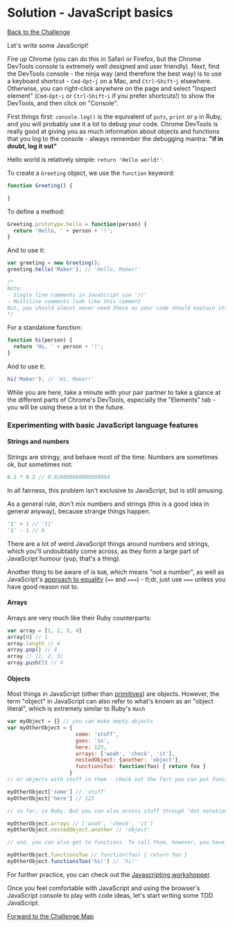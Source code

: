 # Solution - JavaScript basics

[Back to the Challenge](../1_javascript_basics.md)

Let's write some JavaScript! 

Fire up Chrome (you can do this in Safari or Firefox, but the Chrome DevTools console is extremely well designed and user friendly). Next, find the DevTools console - the ninja way (and therefore the best way) is to use a keyboard shortcut - `Cmd`-`Opt`-`j` on a Mac, and `Ctrl`-`Shift`-`j` elsewhere. Otherwise, you can right-click anywhere on the page and select "Inspect element" (`Cmd`-`Opt`-`i` or `Ctrl`-`Shift`-`i` if you prefer shortcuts!) to show the DevTools, and then click on "Console".  

First things first: `console.log()` is the equivalent of `puts`, `print` or `p` in Ruby, and you will probably use it a lot to debug your code. Chrome DevTools is really good at giving you as much information about objects and functions that you log to the console - always remember the debugging mantra: **"if in doubt, log it out"**

Hello world is relatively simple: `return 'Hello world!'`. 

To create a `Greeting` object, we use the `function` keyword:

```javascript
function Greeting() {

}
```

To define a method:

```javascript
Greeting.prototype.hello = function(person) {
  return 'Hello, ' + person + '!';
}
```

And to use it:

```javascript
var greeting = new Greeting();
greeting.hello('Maker'); // 'Hello, Maker!'

/*
Note:
- Single line comments in JavaScript use '//'
- Multiline comments look like this comment
But, you should almost never need these as your code should explain itself! =)
*/
```

For a standalone function:

```javascript
function hi(person) {
  return 'Hi, ' + person + '!';
}
```

And to use it:

```javascript
hi('Maker'); // 'Hi, Maker!'
```

While you are here, take a minute with your pair partner to take a glance at the different parts of Chrome's DevTools, especially the "Elements" tab - you will be using these a lot in the future. 

### Experimenting with basic JavaScript language features

#### Strings and numbers

Strings are stringy, and behave most of the time. Numbers are sometimes ok, but sometimes not:

```javascript
0.1 * 0.2 // 0.020000000000000004
```

In all fairness, this problem isn't exclusive to JavaScript, but is still amusing.

As a general rule, don't mix numbers and strings (this is a good idea in general anyway), because strange things happen.

```javascript
'1' + 1 // '11'
'1' - 1 // 0
```

There are a lot of weird JavaScript things around numbers and strings, which you'll undoubtably come across, as they form a large part of JavaScript humour (yup, that's a thing).

Another thing to be aware of is `NaN`, which means "not a number", as well as JavaScript's [approach to equality](https://dorey.github.io/JavaScript-Equality-Table/) (`==` and `===`) - tl;dr, just use `===` unless you have good reason not to.

#### Arrays

Arrays are very much like their Ruby counterparts:

```javascript
var array = [1, 2, 3, 4]
array[0] // 1
array.length // 4
array.pop() // 4
array // [1, 2, 3]
array.push(5) // 4
```

#### Objects

Most things in JavaScript (other than [primitives](https://developer.mozilla.org/en-US/docs/Glossary/Primitive)) are objects. However, the term "object" in JavaScript can also refer to what's known as an "object literal", which is extremely similar to Ruby's `Hash`

```javascript
var myObject = {} // you can make empty objects
var myOtherObject = {
                      some: 'stuff',
                      goes: 'in',
                      here: 123,
                      arrays: ['woah', 'check', 'it'],
                      nestedObject: {another: 'object'},
                      functionsToo: function(foo) { return foo }
                    }
// or objects with stuff in them - check out the fact you can put functions in, too

myOtherObject['some'] // 'stuff'
myOtherObject['here'] // 123

// so far, so Ruby. But you can also access stuff through "dot notation" - more like a normal object in Ruby

myOtherObject.arrays // ['woah', 'check', 'it']
myOtherObject.nestedObject.another // 'object'

// and, you can also get to functions. To call them, however, you have to use ()

myOtherObject.functionsToo // function(foo) { return foo }
myOtherObject.functionsToo('hi!') // 'hi!'
```

For further practice, you can check out the [Javascripting workshopper](https://github.com/sethvincent/javascripting).

Once you feel comfortable with JavaScript and using the browser's JavaScript console to play with code ideas, let's start writing some TDD JavaScript.

[Forward to the Challenge Map](../0_challenge_map.md)
